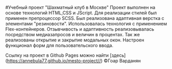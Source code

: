 #Учебный проект "Шахматный клуб в Москве"
Проект выполнен на основе технологий HTML,CSS и JScript. Для реализации стилей был применен препроцессор SCSS. Был реализована адаптивная верстка с элементами "резиновости". Использовалась технология с применением Flex-контейнеров. Отзывчивость и адаптивность реализовывалась посредством медиазапросов и величин в процентах. Так же реализованы открытие и закрытие модальных окон. Настроен функционал форм для пользовательского ввода.

Ссылку на проект в Github Pages можно найти [здесь] (https://annebula77.github.io/mesto-project//) ©Гоар Варданян








